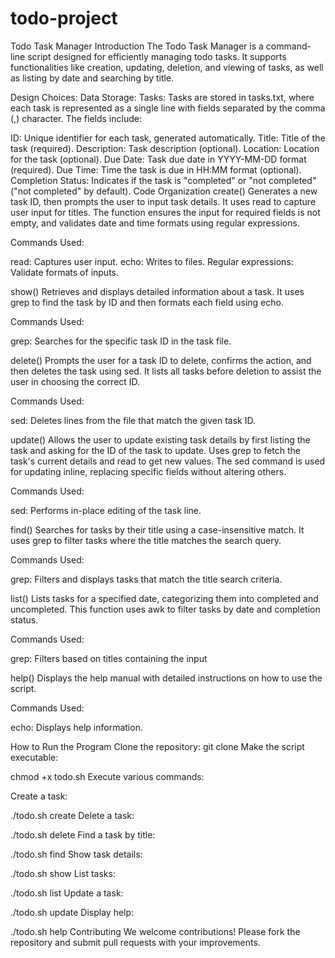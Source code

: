 # todo-project
Todo Task Manager
Introduction
The Todo Task Manager is a command-line script designed for efficiently managing todo tasks. It supports functionalities like creation, updating, deletion, and viewing of tasks, as well as listing by date and searching by title.

Design Choices:
Data Storage:
Tasks:
Tasks are stored in tasks.txt, where each task is represented as a single line with fields separated by the comma (,) character. The fields include:

ID: Unique identifier for each task, generated automatically.
Title: Title of the task (required).
Description: Task description (optional).
Location: Location for the task (optional).
Due Date: Task due date in YYYY-MM-DD format (required).
Due Time: Time the task is due in HH:MM format (optional).
Completion Status: Indicates if the task is "completed" or "not completed" ("not completed" by default).
Code Organization
create()
Generates a new task ID, then prompts the user to input task details. It uses read to capture user input for titles. The function ensures the input for required fields is not empty, and validates date and time formats using regular expressions.

Commands Used:

read: Captures user input.
echo: Writes to files.
Regular expressions: Validate formats of inputs.


show()
Retrieves and displays detailed information about a task. It uses grep to find the task by ID and then formats each field using echo.

Commands Used:

grep: Searches for the specific task ID in the task file.


delete()
Prompts the user for a task ID to delete, confirms the action, and then deletes the task using sed. It lists all tasks before deletion to assist the user in choosing the correct ID.

Commands Used:

sed: Deletes lines from the file that match the given task ID.


update()
Allows the user to update existing task details by first listing the task and asking for the ID of the task to update. Uses grep to fetch the task's current details and read to get new values. The sed command is used for updating inline, replacing specific fields without altering others.

Commands Used:

sed: Performs in-place editing of the task line.


find()
Searches for tasks by their title using a case-insensitive match. It uses grep to filter tasks where the title matches the search query.

Commands Used:

grep: Filters and displays tasks that match the title search criteria.


list()
Lists tasks for a specified date, categorizing them into completed and uncompleted. This function uses awk to filter tasks by date and completion status.

Commands Used:

grep: Filters based on titles containing the input

help()
Displays the help manual with detailed instructions on how to use the script.

Commands Used:

echo: Displays help information.

How to Run the Program
Clone the repository:
git clone <repository-url>
Make the script executable:

chmod +x todo.sh
Execute various commands:

Create a task:

./todo.sh create
Delete a task:

./todo.sh delete
Find a task by title:

./todo.sh find
Show task details:

./todo.sh show
List tasks:

./todo.sh list
Update a task:

./todo.sh update
Display help:

./todo.sh help
Contributing
We welcome contributions! Please fork the repository and submit pull requests with your improvements.
